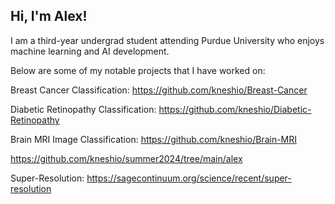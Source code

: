 ## Hi, I'm Alex! 

I am a third-year undergrad student attending Purdue University who enjoys machine learning and AI development. 

Below are some of my notable projects that I have worked on:

Breast Cancer Classification: https://github.com/kneshio/Breast-Cancer

Diabetic Retinopathy Classification: https://github.com/kneshio/Diabetic-Retinopathy

Brain MRI Image Classification: https://github.com/kneshio/Brain-MRI

https://github.com/kneshio/summer2024/tree/main/alex

Super-Resolution: https://sagecontinuum.org/science/recent/super-resolution


<!--
**kneshio/kneshio** is a ✨ _special_ ✨ repository because its `README.md` (this file) appears on your GitHub profile.

Here are some ideas to get you started:



- 🔭 I’m currently working on ...
- 🌱 I’m currently learning ...
- 👯 I’m looking to collaborate on ...
- 🤔 I’m looking for help with ...
- 💬 Ask me about ...
- 📫 How to reach me: ...
- 😄 Pronouns: ...
- ⚡ Fun fact: ...
-->
